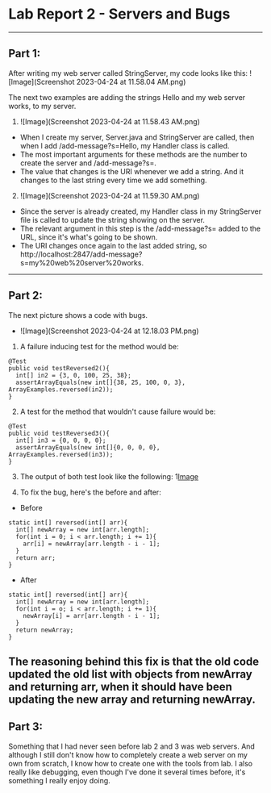 # Lab Report 2 - Servers and Bugs
---

## Part 1:
After writing my web server called StringServer, my code looks like this:
![Image](Screenshot 2023-04-24 at 11.58.04 AM.png)

The next two examples are adding the strings Hello and my web server works, to my server.

1. ![Image](Screenshot 2023-04-24 at 11.58.43 AM.png)
* When I create my server, Server.java and StringServer are called, then when I add /add-message?s=Hello, my Handler class is called.
* The most important arguments for these methods are the number to create the server and /add-message?s=<String>.
* The value that changes is the URI whenever we add a string. And it changes to the last string every time we add something.

2. ![Image](Screenshot 2023-04-24 at 11.59.30 AM.png)
* Since the server is already created, my Handler class in my StringServer file is called to update the string showing on the server.
* The relevant argument in this step is the /add-message?s=<String> added to the URL, since it's what's going to be shown.
* The URI changes once again to the last added string, so http://localhost:2847/add-message?s=my%20web%20server%20works.
---

## Part 2:

The next picture shows a code with bugs.

* ![Image](Screenshot 2023-04-24 at 12.18.03 PM.png)

1. A failure inducing test for the method would be:
```
@Test
public void testReversed2(){
  int[] in2 = {3, 0, 100, 25, 38};
  assertArrayEquals(new int[]{38, 25, 100, 0, 3}, ArrayExamples.reversed(in2));
}
```

2. A test for the method that wouldn't cause failure would be:
```
@Test
public void testReversed3(){
  int[] in3 = {0, 0, 0, 0};
  assertArrayEquals(new int[]{0, 0, 0, 0}, ArrayExamples.reversed(in3));
}
```

3. The output of both test look like the following:
1[Image]()

4. To fix the bug, here's the before and after:

* Before
```
static int[] reversed(int[] arr){
  int[] newArray = new int[arr.length];
  for(int i = 0; i < arr.length; i += 1){
    arr[i] = newArray[arr.length - i - 1];
  }
  return arr;
}
```

* After
```
static int[] reversed(int[] arr){
  int[] newArray = new int[arr.length];
  for(int i = o; i < arr.length; i += 1){
    newArray[i] = arr[arr.length - i - 1];
  }
  return newArray;
}
```

The reasoning behind this fix is that the old code updated the old list with objects from newArray and returning arr, when it should have been updating the new array and returning newArray.
---

## Part 3:
Something that I had never seen before lab 2 and 3 was web servers. And although I still don't know how to completely create a web server on my own from scratch, I know how to create one with the tools from lab.
I also really like debugging, even though I've done it several times before, it's something I really enjoy doing.
